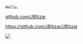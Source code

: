`Hello.`

[github.com/JBltizar
](https://github.com/Jblitzar)

https://github.com/JBlitzar/JBlitzar

<img src="https://ghchart.rshah.org/Jblitzar">
